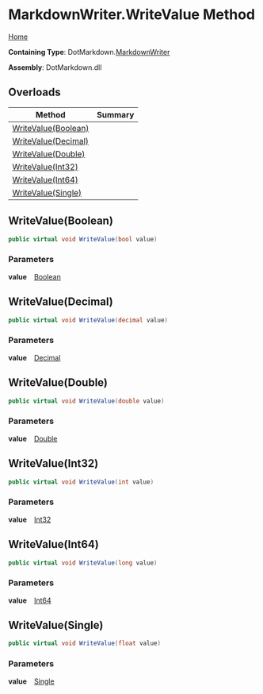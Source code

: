 # MarkdownWriter\.WriteValue Method

[Home](../../../README.md)

**Containing Type**: DotMarkdown\.[MarkdownWriter](../README.md)

**Assembly**: DotMarkdown\.dll

## Overloads

| Method | Summary |
| ------ | ------- |
| [WriteValue(Boolean)](#DotMarkdown_MarkdownWriter_WriteValue_System_Boolean_) | |
| [WriteValue(Decimal)](#DotMarkdown_MarkdownWriter_WriteValue_System_Decimal_) | |
| [WriteValue(Double)](#DotMarkdown_MarkdownWriter_WriteValue_System_Double_) | |
| [WriteValue(Int32)](#DotMarkdown_MarkdownWriter_WriteValue_System_Int32_) | |
| [WriteValue(Int64)](#DotMarkdown_MarkdownWriter_WriteValue_System_Int64_) | |
| [WriteValue(Single)](#DotMarkdown_MarkdownWriter_WriteValue_System_Single_) | |

## WriteValue\(Boolean\) <a name="DotMarkdown_MarkdownWriter_WriteValue_System_Boolean_"></a>

```csharp
public virtual void WriteValue(bool value)
```

### Parameters

**value** &ensp; [Boolean](https://docs.microsoft.com/en-us/dotnet/api/system.boolean)

## WriteValue\(Decimal\) <a name="DotMarkdown_MarkdownWriter_WriteValue_System_Decimal_"></a>

```csharp
public virtual void WriteValue(decimal value)
```

### Parameters

**value** &ensp; [Decimal](https://docs.microsoft.com/en-us/dotnet/api/system.decimal)

## WriteValue\(Double\) <a name="DotMarkdown_MarkdownWriter_WriteValue_System_Double_"></a>

```csharp
public virtual void WriteValue(double value)
```

### Parameters

**value** &ensp; [Double](https://docs.microsoft.com/en-us/dotnet/api/system.double)

## WriteValue\(Int32\) <a name="DotMarkdown_MarkdownWriter_WriteValue_System_Int32_"></a>

```csharp
public virtual void WriteValue(int value)
```

### Parameters

**value** &ensp; [Int32](https://docs.microsoft.com/en-us/dotnet/api/system.int32)

## WriteValue\(Int64\) <a name="DotMarkdown_MarkdownWriter_WriteValue_System_Int64_"></a>

```csharp
public virtual void WriteValue(long value)
```

### Parameters

**value** &ensp; [Int64](https://docs.microsoft.com/en-us/dotnet/api/system.int64)

## WriteValue\(Single\) <a name="DotMarkdown_MarkdownWriter_WriteValue_System_Single_"></a>

```csharp
public virtual void WriteValue(float value)
```

### Parameters

**value** &ensp; [Single](https://docs.microsoft.com/en-us/dotnet/api/system.single)
